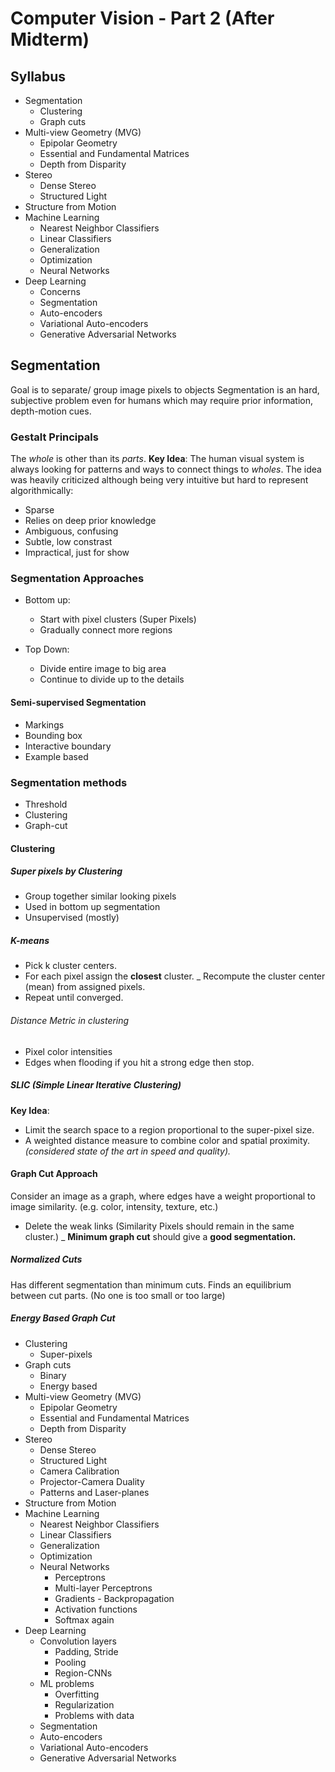 # Computer Vision - Part 2 (After Midterm)

## Syllabus
- Segmentation
  - Clustering
  - Graph cuts
- Multi-view Geometry (MVG)
  - Epipolar Geometry
  - Essential and Fundamental Matrices
  - Depth from Disparity
- Stereo
  - Dense Stereo
  - Structured Light
- Structure from Motion
- Machine Learning
  - Nearest Neighbor Classifiers
  - Linear Classifiers
  - Generalization
  - Optimization
  - Neural Networks
- Deep Learning
  - Concerns
  - Segmentation
  - Auto-encoders
  - Variational Auto-encoders
  - Generative Adversarial Networks


## Segmentation
Goal is to separate/ group image pixels to objects
Segmentation is an hard, subjective problem even for humans which may require
prior information, depth-motion cues.
### Gestalt Principals
The _whole_ is other than its _parts_.
__Key Idea__: The human visual system is always looking for patterns and ways to
connect things to _wholes_.
The idea was heavily criticized although being very intuitive but hard to
represent algorithmically:
  - Sparse
  - Relies on deep prior knowledge
  - Ambiguous, confusing
  - Subtle, low constrast
  - Impractical, just for show

### Segmentation Approaches
- Bottom up:
  - Start with pixel clusters (Super Pixels)
  - Gradually connect more regions

- Top Down:
  - Divide entire image to big area
  - Continue to divide up to the details

####  Semi-supervised Segmentation
  - Markings
  - Bounding box
  - Interactive boundary
  - Example based

### Segmentation methods
- Threshold
- Clustering
- Graph-cut

#### Clustering
##### Super pixels by Clustering
- Group together similar looking pixels
- Used in bottom up segmentation
- Unsupervised (mostly)

##### K-means
  - Pick k cluster centers.
  - For each pixel assign the __closest__ cluster.
  _ Recompute the cluster center (mean) from assigned pixels.
  - Repeat until converged.

###### Distance Metric in clustering
   - Pixel color intensities
   - Edges
   when flooding if you hit a strong edge then stop.

##### SLIC (Simple Linear Iterative Clustering)
__Key Idea__:
  - Limit the search space to a region proportional to the super-pixel size.
  - A weighted distance measure to combine color and spatial proximity.
_(considered state of the art in speed and quality)._

#### Graph Cut Approach
Consider an image as a graph, where edges have a weight proportional to image
similarity. (e.g. color, intensity, texture, etc.)

- Delete the weak links
  (Similarity Pixels should remain in the same cluster.)
_ __Minimum graph cut__ should give a __good segmentation.__

##### Normalized Cuts
Has different segmentation than minimum cuts.
Finds an equilibrium between cut parts. (No one is too small or too large)

##### Energy Based Graph Cut









  - Clustering
    - Super-pixels
  - Graph cuts
    - Binary
    - Energy based
- Multi-view Geometry (MVG)
  - Epipolar Geometry
  - Essential and Fundamental Matrices
  - Depth from Disparity
- Stereo
  - Dense Stereo
  - Structured Light
  - Camera Calibration
  - Projector-Camera Duality
  - Patterns and Laser-planes
- Structure from Motion
- Machine Learning
  - Nearest Neighbor Classifiers
  - Linear Classifiers
  - Generalization
  - Optimization
  - Neural Networks
    - Perceptrons
    - Multi-layer Perceptrons
    - Gradients - Backpropagation
    - Activation functions
    - Softmax again
- Deep Learning
  - Convolution layers
    - Padding, Stride
    - Pooling
    - Region-CNNs
  - ML problems
    - Overfitting
    - Regularization
    - Problems with data
  - Segmentation
  - Auto-encoders
  - Variational Auto-encoders
  - Generative Adversarial Networks
